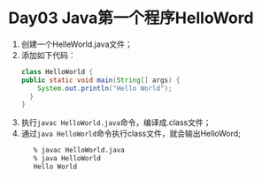 # Day03 Java第一个程序HelloWord


1. 创建一个HelleWorld.java文件；
2. 添加如下代码：
    ```java
   class HelloWorld {
    public static void main(String[] args) {
        System.out.println("Hello World");
      }
   } 
    ```
3. 执行`javac HelloWorld.java`命令，编译成.class文件；
4. 通过`java HelloWorld`命令执行class文件，就会输出HelloWord;
   ```bash  
      % javac HelloWorld.java 
      % java HelloWorld
      Hello World
   ```